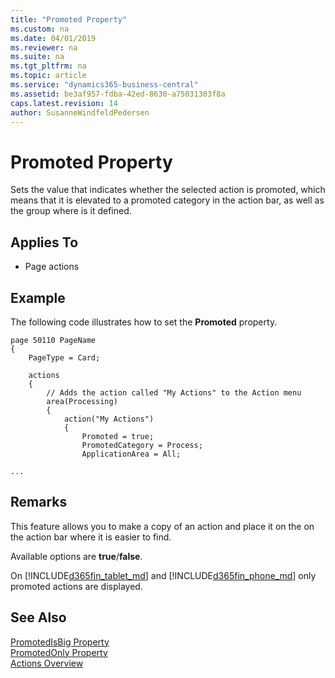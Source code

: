 ```yaml
---
title: "Promoted Property"
ms.custom: na
ms.date: 04/01/2019
ms.reviewer: na
ms.suite: na
ms.tgt_pltfrm: na
ms.topic: article
ms.service: "dynamics365-business-central"
ms.assetid: be3af957-fdba-42ed-8630-a75031303f8a
caps.latest.revision: 14
author: SusanneWindfeldPedersen
---
```


# Promoted Property
Sets the value that indicates whether the selected action is promoted, which means that it is elevated to a promoted category in the action bar, as well as the group where is it defined.  
  
## Applies To  
  
- Page actions  
  
## Example
The following code illustrates how to set the **Promoted** property.
 
```
page 50110 PageName
{
    PageType = Card;

    actions
    {
        // Adds the action called "My Actions" to the Action menu 
        area(Processing)
        {
            action("My Actions")
            {
                Promoted = true;
                PromotedCategory = Process;
                ApplicationArea = All;

...
```

## Remarks

This feature allows you to make a copy of an action and place it on the on the action bar where it is easier to find.  
  
Available options are **true**/**false**.  
  
On [!INCLUDE[d365fin_tablet_md](../includes/d365fin_tablet_md.md)] and [!INCLUDE[d365fin_phone_md](../includes/d365fin_phone_md.md)] only promoted actions are displayed.  
  
## See Also  
[PromotedIsBig Property](devenv-promotedisbig-property.md)   
[PromotedOnly Property](devenv-promotedonly-property.md)  
[Actions Overview](../devenv-actions-overview.md)  
